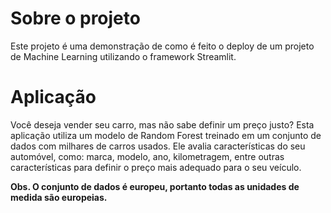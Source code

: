 # Sobre o projeto
Este projeto é uma demonstração de como é feito o deploy de um projeto de Machine Learning utilizando o framework Streamlit.

# Aplicação
Você deseja vender seu carro, mas não sabe definir um preço justo? Esta aplicação utiliza um modelo de Random Forest treinado em um conjunto de dados com milhares de carros usados. Ele avalia características do seu automóvel, como: marca, modelo, ano, kilometragem, entre outras características para definir o preço mais adequado para o seu veículo.

**Obs. O conjunto de dados é europeu, portanto todas as unidades de medida são europeias.**
